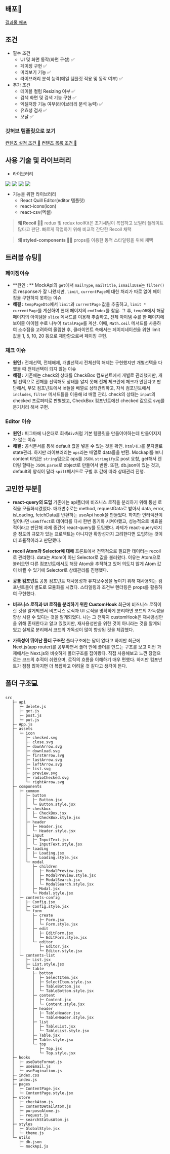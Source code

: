 

## 배포🚀
[결과물 배포](codewise-ten.vercel.app)

## 조건
- 필수 조건
  - UI 및 화면 동작(화면 구성) ✅
  - 페이징 구현 ✅
  - 미리보기 기능 ✅
  - 라이브러리 분석 능력(메일 템플릿 적용 및 동작 여부) ✅
- 추가 조건
  - 테이블 컬럼 Resizing 여부 ✅
  - 검색 화면 및 검색 기능 구현 ✅
  - 엑셀저장 기능 여부(라이브러리 분석 능력) ✅
  - 유효성 검사 ✅
  - 모달 ✅
  
### 깃허브 템플릿으로 보기
[컨텐츠 설정 조건 📑](https://github.com/Sim0321/codewise/issues/7)
[컨텐츠 목록 조건 📑](https://github.com/Sim0321/codewise/issues/2)

## 사용 기술 및 라이브러리

- 라이브러리
<div style="display:flex; gap:5px; "> 
<img src="https://img.shields.io/badge/react-444444?style=for-the-badge&logo=react&logoColor=#343533"> 
<img src="https://img.shields.io/badge/recoil-fff?style=for-the-badge&logo=recoil&logoColor=#3578E5">
<img src="https://img.shields.io/badge/reactquery-FF4154?style=for-the-badge&logo=reactquery&logoColor=white"> 
<img src="https://img.shields.io/badge/styledcomponents-DB7093?style=for-the-badge&logo=styledcomponents&logoColor=white">
</div>

- 기능을 위한 라이브러리
  - React Quill Editor(editor 템플릿)
  - react-icons(icon)
  - react-csv(엑셀)

> **왜 Recoil 🤷‍♂️** redux 및 redux toolKit은 초기세팅이 복잡하고 보일러 플레이트 많다고 판단. 빠르게 작업하기 위해 비교적 간단한 Recoil 채택

> **왜 styled-components 🤷‍♂️** props를 이용한 동적 스타일링을 위해 채택



## 트러블 슈팅📢
### 페이징이슈
- **원인 : ** MockApi의 `get`에서 `mailType`, `mailTitle`, `ismailIUse`는 `filter()`로 response가 잘 나왔지만, `limit`, `currentPage`에 대한 처리가 따로 없어 페이징을 구현하지 못하는 이슈
- **해결 :** `tempPageDto`에서 `limit`과 `currentPage` 값을 추출하고, `limit * currentPage`를 계산하여 현재 페이지의 `endIndex`를 찾음. 그 후, `tempDB`에서 해당 페이지의 아이템을 `slice` 메서드를 이용해 추출하고, 전체 아이템 수를 한 페이지에 보여줄 아이템 수로 나누어 `totalPage`를 계산. 이때, `Math.ceil` 메서드를 사용하여 소수점을 고려하여 올림한 후, 클라이언트 측에서는 페이지네이션을 위한 limit 값을 1, 5, 10, 20 등으로 제한함으로써 페이징 구현.


### 체크 이슈
- **원인 :** 전체선택, 전체해제, 개별선택시 전체선택 해제는 구현했지만 개별선택을 다 했을 때 전체선택이 되지 않는 이슈
- **해결 :** 기존에는 check의 상태를 CheckBox 컴포넌트에서 개별로 관리했지만, 개별 선택으로 전체를 선택해도 상태를 알지 못해 전체 체크란에 체크가 안된다고 판단해서, 부모 컴포넌트에서 id들을 배열로 상태관리하고, 자식 컴포넌트에서 `includes`, `filter` 메서드들을 이용해 id 배열 관리. check의 상태는 `input`의 checked 프로퍼티로 판별했고, CheckBox 컴포넌트에선 checked 값으로 svg를 분기처리 해서 구현.

### Editor 이슈
- **원인 :** 피그마에 나온대로 회색`div`처럼 기본 템플릿을 만들어야하는데 만들어지지가 않는 이슈
- **해결 :** 공식문서를 통해 default 값을 넣을 수 있는 것을 확인. `html태그`를 문자열로 state관리. 하지만 라이브러리는 `ops`라는 배열로 data들을 반환. Mockapi를 보니 content 타입은 `string`임으로 ops를 `JSON.stringify`로 post 요청, get해서 렌더링 할때는 `JSON.parse`로 object로 만들어서 반환. 
또한, db.json에 있는 것과, default의 양식이 달라 `spilt`메서드로 구별 후 값에 따라 상태관리 진행.




## 고민한 부분🤔
- **react-query의 도입**
기존에는 api폴더에 비즈니스 로직을 분리하기 위해 통신 로직을 모듈화시켰었다. 매개변수로는 method, requestData로 받아서 data, error, isLoading, fetchData를 반환하는 useApi hook을 만들었다.
하지만 인터렉션이 일어나면 `useEffect`로 데이터를 다시 한번 동기화 시켜야했고, 성능적으로 비효율적이라고 판단해 과제 중간에 react-query를 도입했다. 과제가 react-query까지 쓸 정도의 규모가 있는 프로젝트는 아니지만 확장성까지 고려한다면 도입하는 것이 더 효율적이라고 판단했다.

- **recoil Atom과 Selector에 대해**
프론트에서 전역적으로 필요한 데이터는 recoil로 관리했다.
data는 Atom이 아닌 Selector로 값을 불러왔다. 이유는 Atom으로 불러오면 다른 컴포넌트에서도 해당 Atom을 추적하고 있어 의도치 않게 Atom 값이 바뀔 수 있기에 Selector로 상태관리를 진행했다.

- **공통 컴포넌트**
공통 컴포넌트 재사용성과 유지보수성을 높이기 위해 재사용되는 컴포넌트들이 별도로 모듈화를 시켰다. 스타일링과 조건부 렌더링은 props를 활용하여 구현했다.

- **비즈니스 로직과 UI 로직을 분리하기 위한 CustomHook**
최근에 비즈니스 로직이란 것을 알게되면서 비즈니스 로직과 UI 로직을 명확하게 분리하면 코드의 가독성을 향상 시킬 수 있다는 것을 알게되었다. 나는 그 전까지 customHook은 재사용성만을 위해 존재한다고 알고 있었지만, 재사용성만을 위한 것이 아니라는 것을 알게되었고 실제로 분리해서 코드의 가독성이 많이 향상된 것을 체감했다.

- **가독성이 뛰어난 폴더 구조란**
폴더구조에는 답이 없다고 하지만 최근에 Next.js(app router)를 공부하면서 폴더 안에 폴더를 만드는 구조를 보고 이번 과제에서는 Next.js와 비슷하게 폴더구조를 잡아봤다.
직접 사용해보고 느낀 장점으로는 코드의 추적이 쉬웠으며, 로직의 흐름을 이해하기 매우 편했다. 하지만 컴포넌트가 점점 많아지면 더 복잡하고 어려울 것 같다고 생각이 든다.


## 폴더 구조💻
```
src
   ├─ api
   │  ├─ delete.js
   │  ├─ get.js
   │  ├─ post.js
   │  └─ put.js
   ├─ App.js
   ├─ assets
   │  └─ icon
   │     ├─ checked.svg
   │     ├─ close.svg
   │     ├─ downArrow.svg
   │     ├─ download.svg
   │     ├─ firstArrow.svg
   │     ├─ lastArrow.svg
   │     ├─ leftArrow.svg
   │     ├─ list.svg
   │     ├─ preview.svg
   │     ├─ radioChecked.svg
   │     └─ rightArrow.svg
   ├─ components
   │  ├─ common
   │  │  ├─ button
   │  │  │  ├─ Button.jsx
   │  │  │  └─ Button.style.jsx
   │  │  ├─ checkbox
   │  │  │  ├─ CheckBox.jsx
   │  │  │  └─ CheckBox.style.jsx
   │  │  ├─ header
   │  │  │  ├─ Header.jsx
   │  │  │  └─ Header.style.jsx
   │  │  ├─ input
   │  │  │  ├─ InputText.jsx
   │  │  │  └─ InputText.style.jsx
   │  │  ├─ loading
   │  │  │  ├─ Loading.jsx
   │  │  │  └─ Loading.style.jsx
   │  │  └─ modal
   │  │     ├─ children
   │  │     │  ├─ ModalPreview.jsx
   │  │     │  ├─ ModalPreview.style.jsx
   │  │     │  ├─ ModalSearch.jsx
   │  │     │  └─ ModalSearch.style.jsx
   │  │     ├─ Modal.jsx
   │  │     └─ Modal.style.jsx
   │  ├─ contents-config
   │  │  ├─ Config.jsx
   │  │  ├─ Config.style.jsx
   │  │  └─ form
   │  │     ├─ create
   │  │     │  ├─ Form.jsx
   │  │     │  └─ Form.style.jsx
   │  │     ├─ edit
   │  │     │  ├─ EditForm.jsx
   │  │     │  └─ EditForm.style.jsx
   │  │     └─ editor
   │  │        ├─ Editor.jsx
   │  │        └─ Editor.style.jsx
   │  └─ contents-list
   │     ├─ List.jsx
   │     ├─ List.style.jsx
   │     └─ table
   │        ├─ bottom
   │        │  ├─ SelectItem.jsx
   │        │  ├─ SelectItem.style.jsx
   │        │  ├─ TableBottom.jsx
   │        │  └─ TableBottom.style.jsx
   │        ├─ content
   │        │  ├─ Content.jsx
   │        │  └─ Content.style.jsx
   │        ├─ header
   │        │  ├─ TableHeader.jsx
   │        │  └─ TableHeader.style.jsx
   │        ├─ list
   │        │  ├─ TableList.jsx
   │        │  └─ TableList.style.jsx
   │        ├─ Table.jsx
   │        ├─ Table.style.jsx
   │        └─ top
   │           ├─ Top.jsx
   │           └─ Top.style.jsx
   ├─ hooks
   │  ├─ useDateFormat.js
   │  ├─ useEmail.js
   │  └─ usePagination.js
   ├─ index.css
   ├─ index.js
   ├─ pages
   │  ├─ ContentPage.jsx
   │  └─ ContentPage.style.jsx
   ├─ store
   │  ├─ checkAtom.js
   │  ├─ contentDetailAtom.js
   │  ├─ purposeAtome.js
   │  ├─ request.js
   │  └─ searchStatusAtom.js
   ├─ styles
   │  ├─ GlobalStyle.jsx
   │  └─ theme.js
   └─ utils
      ├─ db.json
      └─ mockApi.js
```
